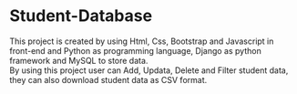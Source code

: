 # Student-Database
This project is created by using Html, Css, Bootstrap and Javascript in front-end and Python as programming language, Django as python framework and MySQL to store data.<br>
By using this project user can Add, Updata, Delete and Filter student data, they can also download student data as CSV format.
